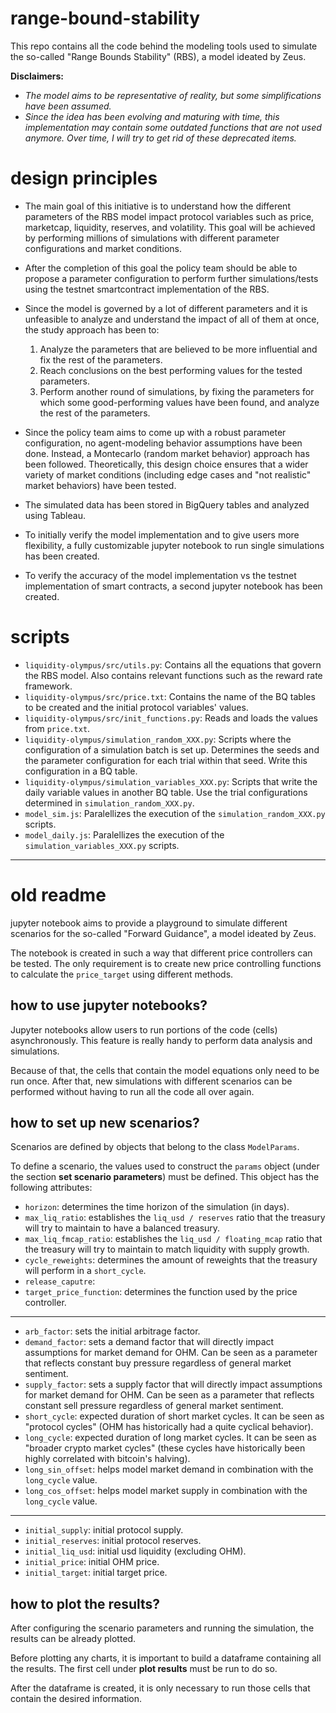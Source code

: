 # range-bound-stability
This repo contains all the code behind the modeling tools used to simulate the so-called "Range Bounds Stability" (RBS), a model ideated by Zeus.

**Disclaimers:**
- _The model aims to be representative of reality, but some simplifications have been assumed._
- _Since the idea has been evolving and maturing with time, this implementation may contain some outdated functions that are not used anymore. Over time, I will try to get rid of these deprecated items._

# design principles

- The main goal of this initiative is to understand how the different parameters of the RBS model impact protocol variables such as price, marketcap, liquidity, reserves, and volatility. This goal will be achieved by performing millions of simulations with different parameter configurations and market conditions.

- After the completion of this goal the policy team should be able to propose a parameter configuration to perform further simulations/tests using the testnet smartcontract implementation of the RBS.

- Since the model is governed by a lot of different parameters and it is unfeasible to analyze and understand the impact of all of them at once, the study approach has been to:
  1. Analyze the parameters that are believed to be more influential and fix the rest of the parameters.
  2. Reach conclusions on the best performing values for the tested parameters.
  3. Perform another round of simulations, by fixing the parameters for which some good-performing values have been found, and analyze the rest of the parameters.

- Since the policy team aims to come up with a robust parameter configuration, no agent-modeling behavior assumptions have been done. Instead, a Montecarlo (random market behavior) approach has been followed. Theoretically, this design choice ensures that a wider variety of market conditions (including edge cases and "not realistic" market behaviors) have been tested.

- The simulated data has been stored in BigQuery tables and analyzed using Tableau.
  
- To initially verify the model implementation and to give users more flexibility, a fully customizable jupyter notebook to run single simulations has been created.

- To verify the accuracy of the model implementation vs the testnet implementation of smart contracts, a second jupyter notebook has been created.

# scripts
- `liquidity-olympus/src/utils.py`: Contains all the equations that govern the RBS model. Also contains relevant functions such as the reward rate framework.
- `liquidity-olympus/src/price.txt`: Contains the name of the BQ tables to be created and the initial protocol variables' values.
- `liquidity-olympus/src/init_functions.py`: Reads and loads the values from `price.txt`.
- `liquidity-olympus/simulation_random_XXX.py`: Scripts where the configuration of a simulation batch is set up. Determines the seeds and the parameter configuration for each trial within that seed. Write this configuration in a BQ table.
- `liquidity-olympus/simulation_variables_XXX.py`: Scripts that write the daily variable values in another BQ table. Use the trial configurations determined in `simulation_random_XXX.py`.
- `model_sim.js`: Paralellizes the execution of the `simulation_random_XXX.py` scripts.
- `model_daily.js`: Paralellizes the execution of the `simulation_variables_XXX.py` scripts.

---
# old readme

jupyter notebook aims to provide a playground to simulate different scenarios for the so-called "Forward Guidance", a model ideated by Zeus.

The notebook is created in such a way that different price controllers can be tested. The only requirement is to create new price controlling functions to calculate the `price_target` using different methods.

## how to use jupyter notebooks?
Jupyter notebooks allow users to run portions of the code (cells) asynchronously. This feature is really handy to perform data analysis and simulations.

Because of that, the cells that contain the model equations only need to be run once. After that, new simulations with different scenarios can be performed without having to run all the code all over again.

## how to set up new scenarios?
Scenarios are defined by objects that belong to the class `ModelParams`.

To define a scenario, the values used to construct the `params` object (under the section **set scenario parameters**) must be defined. This object has the following attributes:

 - `horizon`: determines the time horizon of the simulation (in days).
 - `max_liq_ratio`: establishes the `liq_usd / reserves` ratio that the treasury will try to maintain to have a balanced treasury.
 - `max_liq_fmcap_ratio`:  establishes the `liq_usd / floating_mcap` ratio that the treasury will try to maintain to match liquidity with supply growth.
 - `cycle_reweights`: determines the amount of reweights that the treasury will perform in a `short_cycle`.
 - `release_caputre`: 
 - `target_price_function`: determines the function used by the price controller.
 ---
 - `arb_factor`: sets the initial arbitrage factor.
 - `demand_factor`: sets a demand factor that will directly impact assumptions for market demand for OHM. Can be seen as a parameter that reflects constant buy pressure regardless of general market sentiment.
 - `supply_factor`: sets a supply factor that will directly impact assumptions for market demand for OHM. Can be seen as a parameter that reflects constant sell pressure regardless of general market sentiment.
 - `short_cycle`: expected duration of short market cycles. It can be seen as "protocol cycles" (OHM has historically had a quite cyclical behavior).
 - `long_cycle`: expected duration of long market cycles. It can be seen as "broader crypto market cycles" (these cycles have historically been highly correlated with bitcoin's halving).
 - `long_sin_offset`: helps model market demand in combination with the `long_cycle` value.
 - `long_cos_offset`: helps model market supply in combination with the `long_cycle` value.
 ---
 - `initial_supply`: initial protocol supply.
 - `initial_reserves`: initial protocol reserves.
 - `initial_liq_usd`: initial usd liquidity (excluding OHM).
 - `initial_price`: initial OHM price.
 - `initial_target`: initial target price.

## how to plot the results?
After configuring the scenario parameters and running the simulation, the results can be already plotted.

Before plotting any charts, it is important to build a dataframe containing all the results. The first cell under **plot results** must be run to do so.

After the dataframe is created, it is only necessary to run those cells that contain the desired information.
